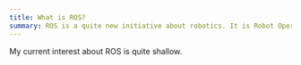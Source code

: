 ```yaml
---
title: What is ROS?
summary: ROS is a quite new initiative about robotics. It is Robot Operating System. Actually it is not an operating system in a sense we usually think of that. Currently, it is just a bunch of robotics related software projects which are developed by various contributors both individuals and organizations. Most of those projects are open source, so anyone can take part in developing ROS.
---
```

My current interest about ROS is quite shallow.
